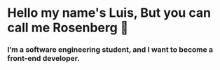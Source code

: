 # Hello my name's Luis, But you can call me Rosenberg  :wave:

###  I’m a software engineering student, and I want to become a front-end developer.
